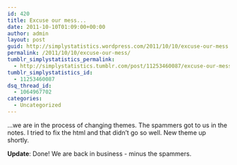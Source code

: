 ```yaml
---
id: 420
title: Excuse our mess...
date: 2011-10-10T01:09:00+00:00
author: admin
layout: post
guid: http://simplystatistics.wordpress.com/2011/10/10/excuse-our-mess
permalink: /2011/10/10/excuse-our-mess/
tumblr_simplystatistics_permalink:
  - http://simplystatistics.tumblr.com/post/11253460087/excuse-our-mess
tumblr_simplystatistics_id:
  - 11253460087
dsq_thread_id:
  - 1064967702
categories:
  - Uncategorized
---
```

&#8230;we are in the process of changing themes. The spammers got to us in the notes. I tried to fix the html and that didn&#8217;t go so well. New theme up shortly. 

**Update**: Done! We are back in business - minus the spammers. 